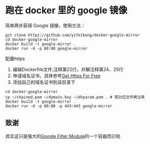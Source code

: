 跑在 docker 里的 google 镜像
======

简单两步获得 Google 镜像，使用方法：

```
git clone https://github.com/yifeikong/docker-google-mirror
cd docker-google-mirror
docker build -t google-mirror .
docker run -d -p 80:80 google-mirror
```

配置https

1. 编辑Dockerfile文件,注释第22行，并解注释第24、25行
2. 申请域名证书，具体参考[Get Https For Free](https://gethttpsforfree.com/)
3. 添加自己的域名证书到该目录下

```shell
cd docker-google-mirror
cp ~/chained.pem ~/domain.key ~/dhparam.pem . # 把对应文件拷过来
docker build -t google-mirror .
docker run -d -p 80:80 -p 443:443 google-mirror
```

致谢
------

其实这只是强大的[Google Filter Module](https://github.com/cuber/ngx_http_google_filter_module)的一个容器而已啦
